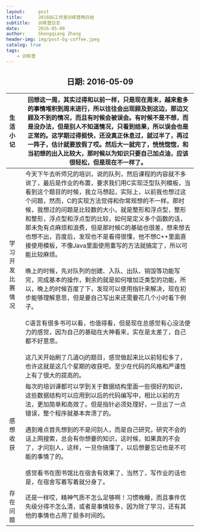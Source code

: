 ```yaml
---
layout:     post
title:      2016QG工作室训练营两日结
subtitle:   训练营日志
date:       2016-05-09
author:     Shengqiang Zhang
header-img: img/post-bg-coffee.jpeg
catalog: true
tags:
    - 训练营
---
```




<center><h2>日期: 2016-05-09</h2></center>



| 生活小记         | 回想这一周，其实过得和以前一样，只是现在周末，越来愈多的事情堆积到周末进行，所以往往会出现顾及到这边，那边又顾及不到的情况，而且有时候会被误会。有时候不是不想，而是没办法，但是别人不知道情况，只看到结果，所以误会也是正常的。这学期过得挺快，还没真正休息过，就过半了，再过一阵子，估计就要放假了哎。然后大一就完了，恍恍惚惚，和当初想的出入比较大，那时候以为知识只要自己加点油，应该很轻松，但是现在不一样了。 |
| :--------------- | ------------------------------------------------------------ |
| 学习开发比赛情况 | 今天下午去听师兄的培训，说的队列，然后课程的内容就不多说了，最后是作业的布置，要求我们用C实现泛型队列模板，当看到这个题目的时候，我立马想起，实际上，以前我也想过这个问题，然而，C的实现方法觉得和你常规想的不一样。那时候，我想过的问题是比较数的大小，就是整形和浮点型，整形和整形，浮点型和浮点型的比较，如何是定义多个函数的话，那未免有点麻烦和浪费，但是那时候C的基础也很差，想来想去也想不出，百度后，发现也不是看得很懂，他不想C++里面直接使用模板，不像Java里面使用重写的方法就搞定了，所以可能比较麻烦。<br><br>晚上的时候，先对队列的创建、入队、出队、销毁等功能写完，完成基本的操作，剩余的就是如何增加泛类型的功能，所以，晚上的时候百度了下，发现可以使用指针来解决，现在初步能够理解意思，但是要自己写出来还需要花几个小时看下例子。<br/><br>C语言有很多书可以看，也值得看，但是现在总感觉有心没法使力的感觉，因为自己的基础在大神看来，实在是太差了，自己都不好意思。<br/><br/>这几天开始刷了几道Oj的题目，感觉做起来比以前轻松多了，也许这就是这几个星期的收获吧，至少在代码的风格和严谨性上有了很大的提高的。 |
| 感想收获         | 每次的培训课都可以学到关于数据结构里面一些很好的知识，这些数据结构可以应用到以后的代码编写中，相比以前的方法，更加简单和高效了。但是指针必须处理好，一旦出了一点错误，整个程序就基本奔溃了的。<br/><br/>遇到难点首先想到的不是问别人，而是自己研究，研究不会的话上网搜索，总会有你想要的知识，这时候，如果真的不会了，才问别人，这样，一旦你搞懂了，以后想要忘记也是不可能的事情了的。<br/><br/>感觉看书在图书馆比在宿舍有效果了，当然了，写作业的话也是，在宿舍写着写着就分身了。 |
| 存在问题         | 还是一样哎，精神气质不怎么足够啊！习惯晚睡，而且事件优先级分得不怎么清，或者是事情较多，因为除了学习，还有其他的事情也占用了挺多时间的。 |

